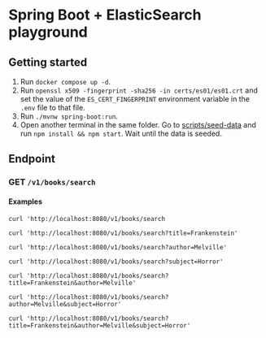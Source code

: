 # Spring Boot + ElasticSearch playground

## Getting started

1. Run `docker compose up -d`.
1. Run `openssl x509 -fingerprint -sha256 -in certs/es01/es01.crt` and set the value of the `ES_CERT_FINGERPRINT` environment variable in the `.env` file to that file.
1. Run `./mvnw spring-boot:run`.
1. Open another terminal in the same folder. Go to [scripts/seed-data](./scripts/seed-data) and run `npm install && npm start`. Wait until the data is seeded.

## Endpoint

### GET `/v1/books/search`

#### Examples

`curl 'http://localhost:8080/v1/books/search`

`curl 'http://localhost:8080/v1/books/search?title=Frankenstein'`

`curl 'http://localhost:8080/v1/books/search?author=Melville'`

`curl 'http://localhost:8080/v1/books/search?subject=Horror'`

`curl 'http://localhost:8080/v1/books/search?title=Frankenstein&author=Melville'`

`curl 'http://localhost:8080/v1/books/search?author=Melville&subject=Horror'`

`curl 'http://localhost:8080/v1/books/search?title=Frankenstein&author=Melville&subject=Horror'`
